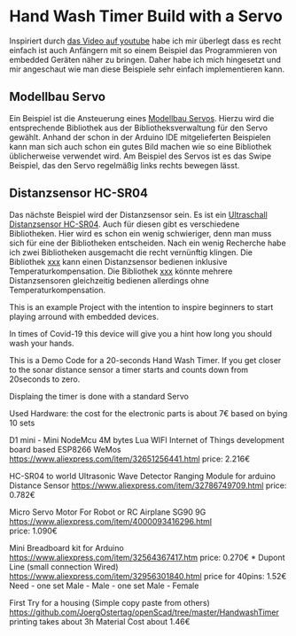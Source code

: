 Hand Wash Timer Build with a Servo
==================================

Inspiriert durch [das Video auf youtube](https://www.youtube.com/watch?v=CEpfipV1_3w) habe ich mir überlegt dass es recht
einfach ist auch Anfängern mit so einem Beispiel das Programmieren von embedded Geräten näher zu bringen.
Daher habe ich mich hingesetzt und mir angeschaut wie man diese Beispiele sehr einfach implementieren kann.

Modellbau Servo
---------------
Ein Beispiel ist die Ansteuerung eines [Modellbau Servos]().
Hierzu wird die entsprechende Bibliothek aus der Bibliotheksverwaltung für den Servo gewählt.
Anhand der schon in der Arduino IDE mitgelieferten Beispielen kann man sich auch schon ein gutes Bild machen wie so eine Bibliothek üblicherweise verwendet wird.
Am Beispiel des Servos ist es das Swipe Beispiel, das den Servo regelmäßig links rechts bewegen lässt.

Distanzsensor HC-SR04
---------------------
Das nächste Beispiel wird der Distanzsensor sein. Es ist ein [Ultraschall Distanzsensor HC-SR04]().
Auch für diesen gibt es verschiedene Bibliotheken. Hier wird es schon ein wenig schwieriger, denn man muss sich für eine der Bibliotheken entscheiden.
Nach ein wenig Recherche habe ich zwei Bibliotheken ausgemacht die recht vernünftig klingen.
Die Bibliothek [xxx]() kann einen Distanzsensor bedienen inklusive Temperaturkompensation.
Die Bibliothek [xxx]() könnte mehrere Distanzsensoren gleichzeitig bedienen allerdings ohne Temperaturkompensation.


This is an example Project with the intention to inspire beginners to start playing arround with embedded devices.

In times of Covid-19 this device will give you a hint how long you should wash your hands.


This is a Demo Code for a 20-seconds Hand Wash Timer.
If you get closer to the sonar distance sensor a timer starts 
and counts down from 20seconds to zero.

Displaing the timer is done with a standard Servo



Used Hardware:
   the cost for the electronic parts is about 7€ 
   based on bying 10 sets


D1 mini - Mini NodeMcu 4M bytes Lua WIFI Internet of Things development board based ESP8266 WeMos
   https://www.aliexpress.com/item/32651256441.html
   price: 2.216€

HC-SR04 to world Ultrasonic Wave Detector Ranging Module for arduino Distance Sensor
   https://www.aliexpress.com/item/32786749709.html
   price: 0.782€ 
   
Micro Servo Motor For Robot or RC Airplane SG90 9G
   https://www.aliexpress.com/item/4000093416296.html   
   price: 1.090€
   
Mini Breadboard kit for Arduino
   https://www.aliexpress.com/item/32564367417.htm
   price: 0.270€
 *
Dupont Line (small connection Wired)
   https://www.aliexpress.com/item/32956301840.html
   price for 40pins: 1.52€
   Need 
     - one set Male - Male
     - one set Male - Female
     
First Try for a housing (Simple copy paste from others)
   https://github.com/JoergOstertag/openScad/tree/master/HandwashTimer
   printing takes about 3h
   Material Cost about 1.46€

